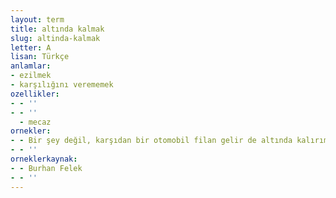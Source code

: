 ```yaml
---
layout: term
title: altında kalmak
slug: altinda-kalmak
letter: A
lisan: Türkçe
anlamlar:
- ezilmek
- karşılığını verememek
ozellikler:
- - ''
- - ''
  - mecaz
ornekler:
- - Bir şey değil, karşıdan bir otomobil filan gelir de altında kalırım diye korktum.
- - ''
orneklerkaynak:
- - Burhan Felek
- - ''
---
```

